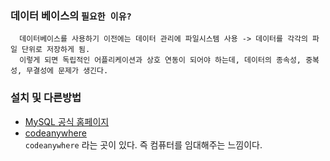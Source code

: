 ### 데이터 베이스의 `필요한 이유?`


      데이터베이스를 사용하기 이전에는 데이터 관리에 파일시스템 사용 -> 데이터를 각각의 파일 단위로 저장하게 됨.
      이렇게 되면 독립적인 어플리케이션과 상호 연동이 되어야 하는데, 데이터의 종속성, 중복성, 무결성에 문제가 생긴다.
      

### 설치 및 다른방법 

- [MySQL 공식 홈페이지](https://www.mysql.com/) <br>
- [codeanywhere](https://codeanywhere.com/?ref=sergeiplatunov262&gclid=CjwKCAiAnZCdBhBmEiwA8nDQxSZc_K7i3lSoDZbf03Gpurj7z7bY5PAF3XLMuAJtwckagbT3ZAHATBoCLQAQAvD_BwE)<br>
`codeanywhere` 라는 곳이 있다. 즉 컴퓨터를 임대해주는 느낌이다.



